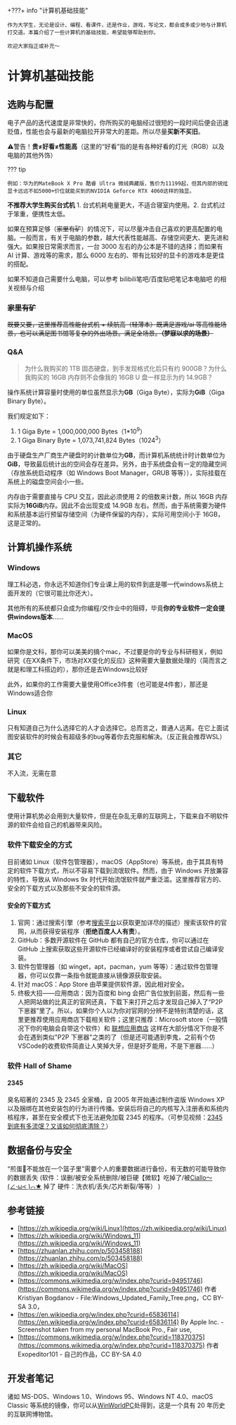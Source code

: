 +???+ info "计算机基础技能"

    作为大学生，无论是设计、编程、看课件，还是作业，游戏，写论文，都会或多或少地与计算机打交道。本篇介绍了一些计算机的基础技能，希望能够帮助到你。

    欢迎大家指正或补充～

# **计算机基础技能**

## 选购与配置

电子产品的迭代速度是非常快的，你所购买的电脑经过很短的一段时间后便会迅速贬值，性能也会与最新的电脑拉开非常大的差距。所以尽量**买新不买旧**。

⚠️警告！**贵≠好看≠性能高**（这里的“好看”指的是有各种好看的灯光（RGB）以及电脑的其他外饰）

??? tip

    例如：华为的MateBook X Pro 酷睿 Ultra 微绒典藏版，售价为11199起，但其内部的锐炫显卡远远不如5000+价位就能买到的NVIDIA Geforce RTX 4060这样的独显。

**不推荐大学生购买台式机** 1. 台式机耗电量更大，不适合寝室内使用。2. 台式机过于笨重，便携性太低。

如果在预算足够（~~家里有矿~~）的情况下，可以尽量冲击自己喜欢的更高配置的电脑。一般而言，有关于电脑的参数，越大代表性能越高、存储空间更大、更先进和强大。如果按日常需求而言，一台 3000 左右的办公本是不错的选择；而如果有 AI 计算、游戏等的需求，那么 6000 左右的、带有比较好的显卡的游戏本是更佳的搭配。

如果不知道自己需要什么电脑，可以参考 bilibili笔吧/百度贴吧笔记本电脑吧 的相关视频与介绍

### <s>家里有矿</s>

<s>既要又要，这里推荐高性能台式机 + 续航高（轻薄本）既满足游戏/ai 等高性能场景，也可以满足图书馆等复杂的外出场景。满足全场景。**（梦寐以求的场景）**</s>

### Q&A

> 为什么我购买的 1TB 固态硬盘，到手发现格式化后只有约 900GB？为什么我购买的 16GB 内存则不会像我的 16GB U 盘一样显示为约 14.9GB？

操作系统计算容量时使用的单位虽然显示为**GB**（Giga Byte），实际为**GiB**（Giga Binary Byte）。

我们规定如下：

1. 1 Giga Byte = 1,000,000,000 Bytes（1\*10<sup>9</sup>）
2. 1 Giga Binary Byte = 1,073,741,824 Bytes（1024<sup>3</sup>）

由于硬盘生产厂商生产硬盘时的计数单位为**GB**，而计算机系统统计时计数单位为**GiB**，导致最后统计出的空间会存在差异。另外，由于系统盘会有一定的隐藏空间（存放系统启动程序（如 Windows Boot Manager，GRUB 等等）），实际挂载在系统上的磁盘空间会小一些。

内存由于需要直接与 CPU 交互，因此必须使用 2 的倍数来计数，所以 16GB 内存实际为**16GiB**内存。因此不会出现变成 14.9GB 左右。然而，由于系统需要为硬件和系统基本运行预留存储空间（为硬件保留的内存），实际可用空间小于 16GB，这是正常的。

## 计算机操作系统

### Windows

理工科必选，你永远不知道你们专业课上用的软件到底是哪一代windows系统上面开发的（它很可能比你还大）。

其他所有的系统都只会成为你编程/交作业中的阻碍，毕竟**你的专业软件一定会提供windows版本**……

### MacOS

如果你是文科，那你可以美美的搞个mac，不过要是你的专业与科研相关，例如研究《在XX条件下，市场对XX变化的反应》这种需要大量数据处理的（简而言之就是和理工科搭边的），那你还是去Windows比较好

此外，如果你的工作需要大量使用Office3件套（也可能是4件套），那还是Windows适合你

### Linux

只有知道自己为什么选择它的人才会选择它。总而言之，普通人远离。在它上面试图安装软件的时候会有超级多的bug等着你去克服和解决。（反正我会推荐WSL）

### 其它

不入流，无需在意

## 下载软件

使用计算机势必会用到大量软件，但是在杂乱无章的互联网上，下载来自不明软件源的软件会给自己的机器带来风险。

### 软件下载安全的方式

目前诸如 Linux（软件包管理器），macOS（AppStore）等系统，由于其具有特定的软件下载方式，所以不容易下载到流氓软件。然而，由于 Windows 开放兼容的特性，导致从 Windows 9x 时代开始流氓软件就严重泛滥。这里推荐官方的、安全的下载方式以及那些不安全的软件源。

#### 安全的下载方式

1. 官网：通过搜索引擎（参考[搜索平台](../02-search-platforms/search-platforms.md)以获取更加详尽的描述）搜索该软件的官网，从而获得安装程序（**拒绝百度人人有责**）。
2. GitHub：多数开源软件在 GitHub 都有自己的官方仓库，你可以通过在 GitHub 上搜索获取这些开源软件已经编译好的安装程序或者尝试自己编译安装。
3. 软件包管理器（如 winget，apt，pacman，yum 等等）：通过软件包管理器，你可以仅靠一条指令就能直接从镜像源获取安装。
4. 针对 macOS：App Store 由苹果提供软件源，因此相对安全。
5. 终极大招——应用商店：因为百度和 bing 会把广告位放到前面，然后有一些人把网站做的比真正的官网还真，下载下来打开之后才发现自己掉入了“P2P 下崽器”里了。所以，如果你个人以为你对官网的分辨不是特别清楚的话，这里更推荐使用应用商店下载相关软件；这里只推荐：Microsoft store（一般情况下你的电脑会自带这个软件）和 [联想应用商店](https://lestore.lenovo.com/) 这样在大部分情况下你是不会在遇到类似"P2P 下崽器"之类的了（但是还可能遇到李鬼，之前有个仿VSCode的收费软件简直让人笑掉大牙，但是好歹能用，不是下崽器……）

### 软件 Hall of Shame

#### 2345

臭名昭著的 2345 及 2345 全家桶，自 2005 年开始通过制作盗版 Windows XP 以及捆绑在其他安装包的行为进行传播。安装后将自己的内核写入注册表和系统内核程序，甚至在安全模式下也无法避免加载 2345 的程序。（可参见视频：[2345 到底有多流氓？又该如何彻底清除？](https://www.bilibili.com/video/BV13L4y1s7pF)）

## 数据备份与安全

“煎蛋🍳不能放在一个篮子里”需要个人的重要数据进行备份，有无数的可能导致你的数据丢失<dr>
(软件：误删/被安全系统删除/被巨硬【微软】吃掉了/被[Ciallo～(∠·ω< )⌒★](https://mzh.moegirl.org.cn/%E5%9B%A0%E5%B9%A1%E5%B7%A1#%E7%9B%B8%E5%85%B3) 掉了
硬件：洗衣机/丢失/芯片断裂/等等）
)

## 参考链接

- [https://zh.wikipedia.org/wiki/Linux](https://zh.wikipedia.org/wiki/Linux)
- [https://zh.wikipedia.org/wiki/Windows_11](https://zh.wikipedia.org/wiki/Windows_11)
- [https://zhuanlan.zhihu.com/p/503458188](https://zhuanlan.zhihu.com/p/503458188)
- [https://zh.wikipedia.org/wiki/MacOS](https://zh.wikipedia.org/wiki/MacOS)
- [https://commons.wikimedia.org/w/index.php?curid=94951746](https://commons.wikimedia.org/w/index.php?curid=94951746) 作者 Kristiyan Bogdanov - File:Windows_Updated_Family_Tree.png，CC BY-SA 3.0，
- [https://en.wikipedia.org/w/index.php?curid=65836114](https://en.wikipedia.org/w/index.php?curid=65836114) By Apple Inc. - Screenshot taken from my personal MacBook Pro., Fair use,
- [https://commons.wikimedia.org/w/index.php?curid=118370375](https://commons.wikimedia.org/w/index.php?curid=118370375) 作者 Exopeditor101 - 自己的作品，CC BY-SA 4.0

## 开发者笔记

诸如 MS-DOS、Windows 1.0、Windows 95、Windows NT 4.0、macOS Classic 等系统的镜像，你可以从[WinWorldPC](https://winworldpc.com/)处得到，这是一个具有 20 年历史的互联网博物馆。

